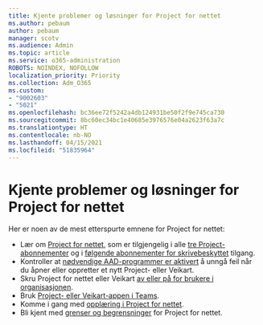 ```yaml
---
title: Kjente problemer og løsninger for Project for nettet
ms.author: pebaum
author: pebaum
manager: scotv
ms.audience: Admin
ms.topic: article
ms.service: o365-administration
ROBOTS: NOINDEX, NOFOLLOW
localization_priority: Priority
ms.collection: Adm_O365
ms.custom:
- "9002603"
- "5021"
ms.openlocfilehash: bc36ee72f5242a4db124931be50f2f9e745ca730
ms.sourcegitcommit: 8bc60ec34bc1e40685e3976576e04a2623f63a7c
ms.translationtype: HT
ms.contentlocale: nb-NO
ms.lasthandoff: 04/15/2021
ms.locfileid: "51835964"
---
```

# <a name="project-for-the-web-common-issues-and-resolutions"></a>Kjente problemer og løsninger for Project for nettet

Her er noen av de mest etterspurte emnene for Project for nettet:

- Lær om [Project for nettet](https://support.microsoft.com/office/what-is-project-for-the-web-c19b2421-3c9d-4037-97c6-f66b6e1d2eb5), som er tilgjengelig i alle [tre Project-abonnementer](https://products.office.com/project/compare-microsoft-project-management-software) og i [følgende abonnementer for skrivebeskyttet](https://docs.microsoft.com/project-for-the-web/office-365-user-view-access-to-project-and-roadmap) tilgang.
- Kontroller at [nødvendige AAD-programmer er aktivert](https://techcommunity.microsoft.com/t5/project-support-blog/roadmap-have-you-disabled-some-necessary-services/ba-p/815067) å unngå feil når du åpner eller oppretter et nytt Project- eller Veikart.
- Skru Project for nettet eller Veikart [av eller på for brukere i organisasjonen](https://docs.microsoft.com/project-for-the-web/turn-project-for-the-web-off).
- Bruk [Project- eller Veikart-appen i Teams](https://support.microsoft.com/office/2dc584e6-2f6c-4e2d-9008-0b3f6845eb52).
- Komme i gang med [opplæring i Project for nettet](https://support.office.com/article/50bf3e29-0f0d-4b7a-9d2c-7c78389b67ad).
- Bli kjent med [grenser og begrensninger](https://docs.microsoft.com/project-for-the-web/project-for-the-web-limits-and-boundaries) for Project for nettet.
